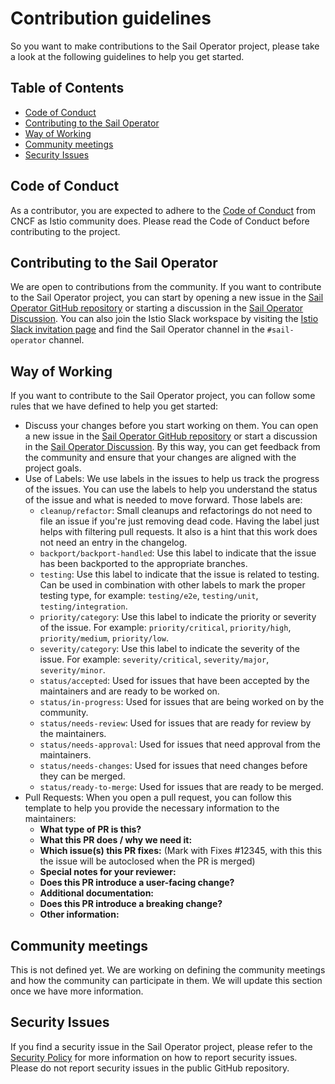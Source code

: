 # Contribution guidelines

So you want to make contributions to the Sail Operator project, please take a look at the following guidelines to help you get started.

## Table of Contents

- [Code of Conduct](#code-of-conduct)
- [Contributing to the Sail Operator](#contributing-to-the-sail-operator)
- [Way of Working](#way-of-working)
- [Community meetings](#community-meetings)
- [Security Issues](#security-issues)

## Code of Conduct

As a contributor, you are expected to adhere to the [Code of Conduct](https://github.com/cncf/foundation/blob/main/code-of-conduct.md) from CNCF as Istio community does. Please read the Code of Conduct before contributing to the project.

## Contributing to the Sail Operator

We are open to contributions from the community. If you want to contribute to the Sail Operator project, you can start by opening a new issue in the [Sail Operator GitHub repository](https://github.com/istio-ecosystem/sail-operator/issues) or starting a discussion in the [Sail Operator Discussion](https://github.com/istio-ecosystem/sail-operator/discussions). You can also join the Istio Slack workspace by visiting the [Istio Slack invitation page](https://slack.istio.io/) and find the Sail Operator channel in the `#sail-operator` channel.

## Way of Working

If you want to contribute to the Sail Operator project, you can follow some rules that we have defined to help you get started:

- Discuss your changes before you start working on them. You can open a new issue in the [Sail Operator GitHub repository](https://github.com/istio-ecosystem/sail-operator/issues) or start a discussion in the [Sail Operator Discussion](https://github.com/istio-ecosystem/sail-operator/discussions). By this way, you can get feedback from the community and ensure that your changes are aligned with the project goals.
- Use of Labels: We use labels in the issues to help us track the progress of the issues. You can use the labels to help you understand the status of the issue and what is needed to move forward. Those labels are:
  - `cleanup/refactor`: Small cleanups and refactorings do not need to file an issue if you're just removing dead code. Having the label just helps with filtering pull requests. It also is a hint that this work does not need an entry in the changelog.
  - `backport/backport-handled`: Use this label to indicate that the issue has been backported to the appropriate branches.
  - `testing`: Use this label to indicate that the issue is related to testing. Can be used in combination with other labels to mark the proper testing type, for example: `testing/e2e`, `testing/unit`, `testing/integration`.
  - `priority/category`: Use this label to indicate the priority or severity of the issue. For example: `priority/critical`, `priority/high`, `priority/medium`, `priority/low`.
  - `severity/category`: Use this label to indicate the severity of the issue. For example: `severity/critical`, `severity/major`, `severity/minor`.
  - `status/accepted`: Used for issues that have been accepted by the maintainers and are ready to be worked on.
  - `status/in-progress`: Used for issues that are being worked on by the community.
  - `status/needs-review`: Used for issues that are ready for review by the maintainers.
  - `status/needs-approval`: Used for issues that need approval from the maintainers.
  - `status/needs-changes`: Used for issues that need changes before they can be merged.
  - `status/ready-to-merge`: Used for issues that are ready to be merged.
- Pull Requests: When you open a pull request, you can follow this template to help you provide the necessary information to the maintainers:
  - **What type of PR is this?**
  - **What this PR does / why we need it:**
  - **Which issue(s) this PR fixes:** (Mark with Fixes #12345, with this this the issue will be autoclosed when the PR is merged)
  - **Special notes for your reviewer:**
  - **Does this PR introduce a user-facing change?**
  - **Additional documentation:**
  - **Does this PR introduce a breaking change?**
  - **Other information:**

## Community meetings

This is not defined yet. We are working on defining the community meetings and how the community can participate in them. We will update this section once we have more information.

## Security Issues

If you find a security issue in the Sail Operator project, please refer to the [Security Policy](https://github.com/istio-ecosystem/sail-operator/security/policy) for more information on how to report security issues. Please do not report security issues in the public GitHub repository.